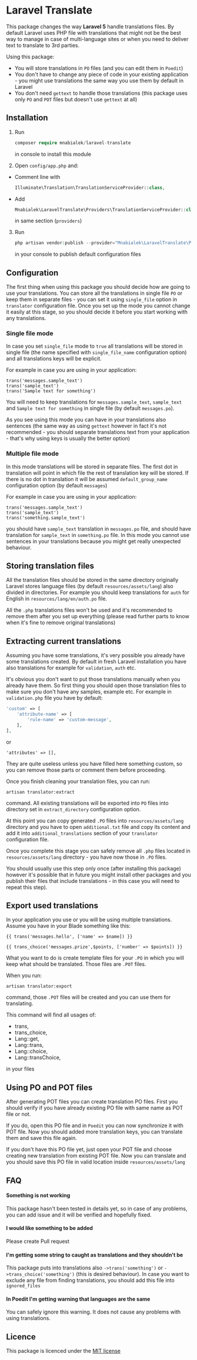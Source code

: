 Laravel Translate
===

This package changes the way **Laravel 5** handle translations files. By default Laravel uses PHP file with translations that might not be the best way to manage in case of multi-language sites or when you need to deliver text to translate to 3rd parties.
 
 Using this package:
 - You will store translations in `PO` files (and you can edit them in `Poedit`)
 - You don't have to change any piece of code in your existing application - you might use translations the same way you use them by default in Laravel
 - You don't need `gettext` to handle those translations (this package uses only `PO` and `POT` files but doesn't use `gettext` at all)
 
## Installation
 
1. Run
   ```php   
   composer require mnabialek/laravel-translate
   ```     
   in console to install this module
   
2. Open `config/app.php` and: 
  * Comment line with  
    ```php
    Illuminate\Translation\TranslationServiceProvider::class,
     ```
    
  * Add
    
    ```php
    Mnabialek\LaravelTranslate\Providers\TranslationServiceProvider::class,
    ```

    in same section (`providers`)

3. Run

    ```php
    php artisan vendor:publish --provider="Mnabialek\LaravelTranslate\Providers\TranslationServiceProvider"
    ```
    
    in your console to publish default configuration files
    
## Configuration
    
The first thing when using this package you should decide how are going to use your translations. You can store all the translations in single file `PO` or keep them in separate files - you can set it using `single_file` option in `translator` configuration file. Once you set up the mode you cannot change it easily at this stage, so you should decide it before you start working with any translations. 

### Single file mode

In case you set `single_file` mode to `true` all translations will be stored in single file (the name specified with `single_file_name` configuration option) and all translations keys will be explicit.

For example in case you are using in your application:

```
trans('messages.sample_text')
trans('sample_text')
trans('Sample text for something')
```

You will need to keep translations for  `messages.sample_text`, `sample_text` and `Sample text for something` in single file (by default `messages.po`).

As you see using this mode you can have in your translations also sentences (the same way 
as using `gettext` however in fact it's not recommended - you should separate translations text from your application - that's why using keys is usually the better option)

### Multiple file mode

In this mode translations will be stored in separate files. The first dot in translation will point in which file the rest of translation key will be stored. If there is no dot in translation it will be assumed `default_group_name` configuration option (by default `messages`)  

For example in case you are using in your application:

```
trans('messages.sample_text')
trans('sample_text')
trans('something.sample_text')
```

you should have `sample_text` translation in `messages.po` file, and should have translation for `sample_text` in `something.po` file. In this mode you cannot use sentences in your translations because you might get really unexpected behaviour. 

## Storing translation files

All the translation files should be stored in the same directory originally Laravel stores language files (by default `resources/assets/lang`) also divided in directories. For example you should keep translations  for `auth` for English in `resources/lang/en/auth.po` file.

All the `.php` translations files won't be used and it's recommended to remove them after you set up everything (please read further parts to know when it's fine to remove original translations)

## Extracting current translations

Assuming you have some translations, it's very possible you already have some translations created. By default in fresh Laravel installation you have also translations for example for `validation`, `auth` etc.

It's obvious you don't want to put those translations manually when you already have them. So first thing you should open those translation files to make sure you don't have any samples, example etc. For example in  `validation.php` file you have by default:

```php
'custom' => [
    'attribute-name' => [
        'rule-name' => 'custom-message',
    ],
],
```

or

```
'attributes' => [],
```

They are quite useless unless you have filled here something custom, so you can remove those parts or comment them before proceeding.

Once you finish cleaning your translation files, you can run:

```
artisan translator:extract
```

command. All existing translations will be exported into `PO` files into directory set in  `extract_directory` configuration option. 
 
At this point you can copy generated `.PO` files into `resources/assets/lang` directory and you have to open `additional.txt` file and copy its content and add it into  `additional_translations` section of your `translator` configuration file.
  
Once you complete this stage you can safely remove all `.php` files located in `resources/assets/lang` directory - you have now those in `.PO` files.


You should usually use this step only once (after installing this package) however it's possible that in future you might install other packages and you publish their files that include translations - in this case you will need to repeat this step).

## Export used translations

In your application you use or you will be using multiple translations. Assume you have in your Blade something like this:

```
{{ trans('messages.hello', ['name' => $name]) }}
 
{{ trans_choice('messages.prize',$points, ['number' => $points]) }}
```

What you want to do is create template files for your `.PO` in which you will keep what should be translated.  Those files are `.POT` files.

When you run:

```
artisan translator:export
```

command, those `.POT` files will be created and you can use them for translating.

This command will find all usages of:

- trans,
- trans_choice,
- Lang::get,
- Lang::trans,
- Lang::choice,
- Lang::transChoice,

in your files

## Using PO and POT files

After generating POT files you can create translation PO files. First you should verify if you have already existing PO file with same name as POT file or not. 

If you do, open this PO file and in `Poedit` you can now synchronize it with POT file. Now you should added more translation keys, you can translate them and save this file again.   

If you don't have this PO file yet, just open your POT file and choose creating new translation from existing POT file. Now you can translate and you should save this PO file in valid location inside `resources/assets/lang`

## FAQ

#### Something is not working

This package hasn't been tested in details yet, so in case of any problems, you can add  issue and it will be verified and hopefully fixed.

#### I would like something to be added

Please create Pull request
 
#### I'm getting some string to caught as translations and they shouldn't be 
 
This package puts into translations also `->trans('something')` or `->trans_choice('something')` (this is desired behaviour). In case you want to exclude any file from finding translations, you should add this file into `ignored_files`
   
#### In Poedit I'm getting warning that languages are the same
   
You can safely ignore this warning. It does not cause any problems with using translations.

## Licence

This package is licenced under the [MIT license](http://opensource.org/licenses/MIT)
